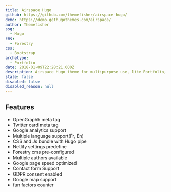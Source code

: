```yaml
---
title: Airspace Hugo
github: https://github.com/themefisher/airspace-hugo/
demo: https://demo.gethugothemes.com/airspace/
author: Themefisher
ssg:
  - Hugo
cms:
  - Forestry
css:
  - Bootstrap
archetype:
  - Portfolio
date: 2018-01-09T22:28:21.000Z
description: Airspace Hugo theme for multipurpose use, like Portfolio, Blog, Business.
stale: false
disabled: false
disabled_reason: null
---
```


## Features

* OpenGraphh meta tag
* Twitter card meta tag
* Google analytics  support
* Multiple language support(Fr, En) 
* CSS and Js bundle with Hugo pipe
* Netlify settings predefine
* Forestry cms pre-configured
* Multiple authors available
* Google page speed optimized
* Contact form Support
* GDPR consent enabled
* Google map support
* fun factors counter 